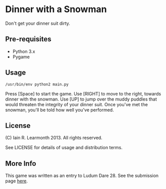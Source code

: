 
Dinner with a Snowman
=====================

Don't get your dinner suit dirty.

Pre-requisites
--------------

 * Python 3.x
 * Pygame

Usage
-----

    /usr/bin/env python2 main.py

Press [Space] to start the game. Use [RIGHT] to move to the right, towards
dinner with the snowman. Use [UP] to jump over the muddy puddles that would
threaten the integrity of your dinner suit. Once you've met the snowman, you'll
be told how well you've performed.

License
-------

(C) Iain R. Learmonth 2013. All rights reserved.

See LICENSE for details of usage and distribution terms.

More Info
---------

This game was written as an entry to Ludum Dare 28. See the submission page
[here](http://www.ludumdare.com/compo/ludum-dare-28/?uid=8784).

